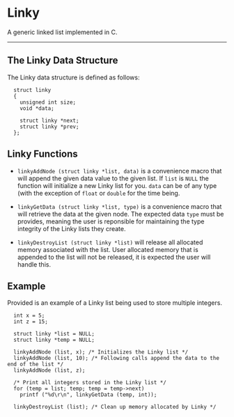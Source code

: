 # Linky

A generic linked list implemented in C.

---

## The Linky Data Structure

The Linky data structure is defined as follows:

```
  struct linky
  {
    unsigned int size;
    void *data;

    struct linky *next;
    struct linky *prev;
  };
```

## Linky Functions

- `linkyAddNode (struct linky *list, data)` is a convenience macro that will append the given data value to the given list.
If `list` is `NULL` the function will initialize a new Linky list for you.
`data` can be of any type (with the exception of `float` or `double` for the time being.

- `linkyGetData (struct linky *list, type)` is a convenience macro that will retrieve the data at the given node.
The expected data `type` must be provides, meaning the user is reponsible for maintaining the type integrity of the Linky lists they create.

- `linkyDestroyList (struct linky *list)` will release all allocated memory associated with the list.
User allocated memory that is appended to the list will not be released, it is expected the user will handle this.

## Example

Provided is an example of a Linky list being used to store multiple integers.

```
  int x = 5;
  int z = 15;

  struct linky *list = NULL;
  struct linky *temp = NULL;

  linkyAddNode (list, x); /* Initializes the Linky list */
  linkyAddNode (list, 10); /* Following calls append the data to the end of the list */
  linkyAddNode (list, z);

  /* Print all integers stored in the Linky list */
  for (temp = list; temp; temp = temp->next)
    printf ("%d\r\n", linkyGetData (temp, int));

  linkyDestroyList (list); /* Clean up memory allocated by Linky */
```



